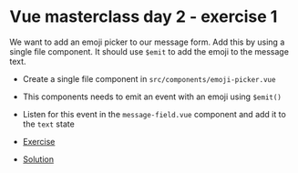 # Vue masterclass day 2 - exercise 1

We want to add an emoji picker to our message form. Add this by using a single file component. It should use `$emit` to add the emoji to the message text.

* Create a single file component in `src/components/emoji-picker.vue`
* This components needs to emit an event with an emoji using `$emit()`
* Listen for this event in the `message-field.vue` component and add it to the `text` state

* [Exercise](https://codesandbox.io/s/github/voorhoede/vue-masterclass-day-2/tree/exercise1)
* [Solution](https://codesandbox.io/s/github/voorhoede/vue-masterclass-day-2/tree/exercise1-solution)
